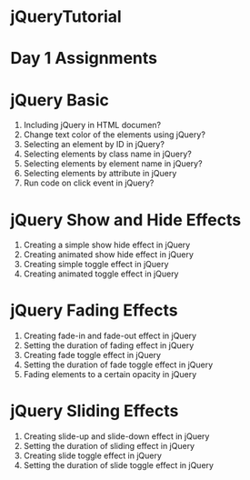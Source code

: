 # jQueryTutorial
#  Day 1 Assignments 
#  jQuery Basic
   1.   Including jQuery in HTML documen?
   2.   Change text color of the elements using jQuery?
   3.   Selecting an element by ID in jQuery?
   4.   Selecting elements by class name in jQuery?
   5.   Selecting elements by element name in jQuery?
   6.    Selecting elements by attribute in jQuery
   7.    Run code on click event in jQuery?
# jQuery Show and Hide Effects
   1. Creating a simple show hide effect in jQuery
   2. Creating animated show hide effect in jQuery
   3. Creating simple toggle effect in jQuery
   4. Creating animated toggle effect in jQuery
#  jQuery Fading Effects
   1. Creating fade-in and fade-out effect in jQuery
   2. Setting the duration of fading effect in jQuery
   3. Creating fade toggle effect in jQuery
   4. Setting the duration of fade toggle effect in jQuery
   5. Fading elements to a certain opacity in jQuery
# jQuery Sliding Effects
   1. Creating slide-up and slide-down effect in jQuery
   2. Setting the duration of sliding effect in jQuery
   3. Creating slide toggle effect in jQuery
   4. Setting the duration of slide toggle effect in jQuery
